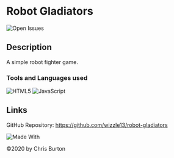   # Robot Gladiators
  

  ![Open Issues](https://img.shields.io/github/issues-raw/wizzle13/robot-gladiators?style=plastic)
  
  ## Description
  A simple robot fighter game.

  ### Tools and Languages used
  ![HTML5](https://img.shields.io/badge/HTML5-E34F26?style=plastic&logo=html5&logoColor=white)
  ![JavaScript](https://img.shields.io/badge/-JavaScript-F7DF1E?style=plastic&logo=Javascript&logoColor=white)
  
  ## Links
  GitHub Repository: https://github.com/wizzle13/robot-gladiators

  


![Made With](https://img.shields.io/badge/Made%20with-Ultimate%20README%20Generator-blue?style=plastic)

  &copy;2020 by Chris Burton
